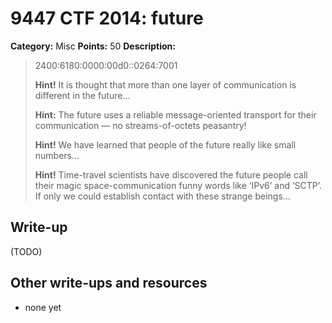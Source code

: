 # 9447 CTF 2014: future

**Category:** Misc
**Points:** 50
**Description:**

> 2400:6180:0000:00d0::0264:7001
>
> **Hint!** It is thought that more than one layer of communication is different in the future…
>
> **Hint:** The future uses a reliable message-oriented transport for their communication — no streams-of-octets peasantry!
>
> **Hint!** We have learned that people of the future really like small numbers…
>
> **Hint!** Time-travel scientists have discovered the future people call their magic space-communication funny words like ‘IPv6’ and ‘SCTP’. If only we could establish contact with these strange beings…

## Write-up

(TODO)

## Other write-ups and resources

* none yet
